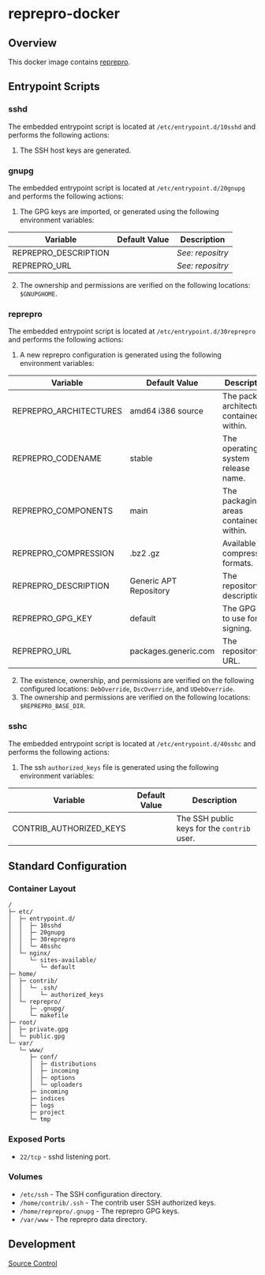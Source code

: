 # reprepro-docker

## Overview

This docker image contains [reprepro](https://wiki.debian.org/SettingUpSignedAptRepositoryWithReprepro).

## Entrypoint Scripts

### sshd

The embedded entrypoint script is located at `/etc/entrypoint.d/10sshd` and performs the following actions:

1. The SSH host keys are generated.

### gnupg

The embedded entrypoint script is located at `/etc/entrypoint.d/20gnupg` and performs the following actions:

1. The GPG keys are imported, or generated using the following environment variables:

 | Variable | Default Value | Description |
 | ---------| ------------- | ----------- |
 | REPREPRO_DESCRIPTION | | _See: repositry_ |
 | REPREPRO_URL | | _See: repositry_ |

2. The ownership and permissions are verified on the following locations: `$GNUPGHOME`.

### reprepro

The embedded entrypoint script is located at `/etc/entrypoint.d/30reprepro` and performs the following actions:

1. A new reprepro configuration is generated using the following environment variables:

 | Variable | Default Value | Description |
 | ---------| ------------- | ----------- |
 | REPREPRO_ARCHITECTURES | amd64 i386 source | The package architectures contained within. |
 | REPREPRO_CODENAME | stable | The operating system release name. |
 | REPREPRO_COMPONENTS | main | The packaging areas contained within. |
 | REPREPRO_COMPRESSION | .bz2 .gz | Available compression formats. |
 | REPREPRO_DESCRIPTION | Generic APT Repository | The repository description. |
 | REPREPRO_GPG_KEY| default | The GPG key to use for signing. |
 | REPREPRO_URL | packages.generic.com | The repository URL. |

2. The existence, ownership, and permissions are verified on the following configured locations: `DebOverride`, `DscOverride`, and `UDebOverride`.
3. The ownership and permissions are verified on the following locations: `$REPREPRO_BASE_DIR`.

### sshc

The embedded entrypoint script is located at `/etc/entrypoint.d/40sshc` and performs the following actions:

1. The ssh `authorized_keys` file is generated using the following environment variables:

 | Variable | Default Value | Description |
 | ---------| ------------- | ----------- |
 | CONTRIB_AUTHORIZED_KEYS | | The SSH public keys for the `contrib` user. |

## Standard Configuration

### Container Layout

```
/
├─ etc/
│  ├─ entrypoint.d/
│  │  ├─ 10sshd
│  │  ├─ 20gnupg
│  │  ├─ 30reprepro
│  │  └─ 40sshc
│  └─ nginx/
│     └─ sites-available/
│        └─ default
├─ home/
│  ├─ contrib/
│  │  └─ .ssh/
│  │     └─ authorized_keys
│  └─ reprepro/
│     ├─ .gnupg/
│     └─ makefile
├─ root/
│  ├─ private.gpg
│  └─ public.gpg
└─ var/
   └─ www/
      ├─ conf/
      │  ├─ distributions
      │  ├─ incoming
      │  ├─ options
      │  └─ uploaders
      ├─ incoming
      ├─ indices
      ├─ logs
      ├─ project
      └─ tmp
```

### Exposed Ports

* `22/tcp` - sshd listening port.

### Volumes

* `/etc/ssh` - The SSH configuration directory.
* `/home/contrib/.ssh` - The contrib user SSH authorized keys.
* `/home/reprepro/.gnupg` - The reprepro GPG keys.
* `/var/www` - The reprepro data directory.

## Development

[Source Control](https://github.com/crashvb/reprepro-docker)

